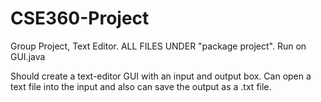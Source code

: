# CSE360-Project
Group Project, Text Editor.
ALL FILES UNDER "package project".
Run on GUI.java

Should create a text-editor GUI with an input and output box.
Can open a text file into the input and also can save the output as a .txt file.
